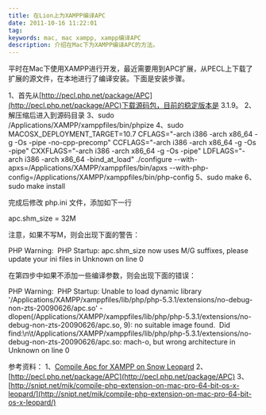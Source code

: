 ```yaml
---
title: 在Lion上为XAMPP编译APC
date: 2011-10-16 11:22:01
tag: 
keywords: mac, mac xampp, xampp编译APC
description: 介绍在Mac下为XAMPP编译APC的方法。
---
```


平时在Mac下使用XAMPP进行开发，最近需要用到APC扩展，从PECL上下载了扩展的源文件，在本地进行了编译安装。下面是安装步骤。


1、首先从[http://pecl.php.net/package/APC](http://pecl.php.net/package/APC)下载源码包，目前的稳定版本是 3.1.9。
2、解压缩后进入到源码目录
3、sudo /Applications/XAMPP/xamppfiles/bin/phpize
4、sudo MACOSX_DEPLOYMENT_TARGET=10.7 CFLAGS="-arch i386 -arch x86_64 -g -Os -pipe -no-cpp-precomp" CCFLAGS="-arch i386 -arch x86_64 -g -Os -pipe" CXXFLAGS="-arch i386 -arch x86_64 -g -Os -pipe" LDFLAGS="-arch i386 -arch x86_64 -bind_at_load" ./configure --with-apxs=/Applications/XAMPP/xamppfiles/bin/apxs --with-php-config=/Applications/XAMPP/xamppfiles/bin/php-config
5、sudo make
6、sudo make install


完成后修改 php.ini 文件，添加如下一行


apc.shm_size = 32M


注意，如果不写M，则会出现下面的警告：

PHP Warning:  PHP Startup: apc.shm_size now uses M/G suffixes, please update your ini files in Unknown on line 0


在第四步中如果不添加一些编译参数，则会出现下面的错误：


PHP Warning:  PHP Startup: Unable to load dynamic library '/Applications/XAMPP/xamppfiles/lib/php/php-5.3.1/extensions/no-debug-non-zts-20090626/apc.so' - dlopen(/Applications/XAMPP/xamppfiles/lib/php/php-5.3.1/extensions/no-debug-non-zts-20090626/apc.so, 9): no suitable image found.  Did find:\n\t/Applications/XAMPP/xamppfiles/lib/php/php-5.3.1/extensions/no-debug-non-zts-20090626/apc.so: mach-o, but wrong architecture in Unknown on line 0


参考资料：
1、[Compile Apc for XAMPP on Snow Leopard](http://blog.elinkmedia.net.au/2010/05/04/compile-apc-for-xampp-on-snow-leopard/)
2、[http://pecl.php.net/package/APC](http://pecl.php.net/package/APC)
3、[http://snipt.net/mik/compile-php-extension-on-mac-pro-64-bit-os-x-leopard/](http://snipt.net/mik/compile-php-extension-on-mac-pro-64-bit-os-x-leopard/)












